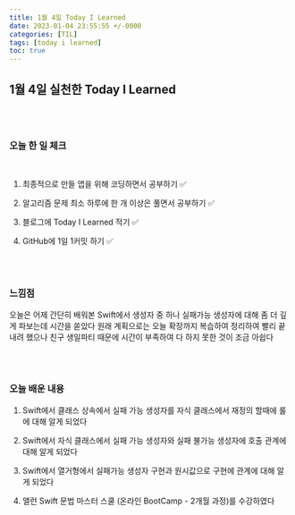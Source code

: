 ```yaml
---
title: 1월 4일 Today I Learned
date: 2023-01-04 23:55:55 +/-0000
categories: [TIL]
tags: [today i learned]
toc: true
---
```


## 1월 4일 실천한 Today I Learned

<br><br>

### 오늘 한 일 체크
<br>

1. 최종적으로 만들 앱을 위해 코딩하면서 공부하기 ✅

2. 알고리즘 문제 최소 하루에 한 개 이상은 풀면서 공부하기 ✅

3. 블로그에 Today I Learned 적기 ✅

4. GitHub에 1일 1커밋 하기 ✅

<br><br>

### 느낌점

오늘은 어제 간단히 배워본 Swift에서 생성자 중 하나 실패가능 생성자에 대해 좀 더 깊게 파보는데 시간을 쏟았다
원래 계획으로는 오늘 확장까지 복습하여 정리하여 빨리 끝내려 했으나 친구 생일파티 때문에 시간이 부족하여 다 하지 못한 것이 조금 아쉽다


<br><br>

### 오늘 배운 내용

1. Swift에서 클래스 상속에서 실패 가능 생성자를 자식 클래스에서 재정의 할때에 룰에 대해 알게 되었다

1. Swift에서 자식 클래스에서 실패 가능 생성자와 실패 불가능 생성자에 호출 관계에 대해 알게 되었다

1. Swift에서 열거형에서 실패가능 생성자 구현과 원시값으로 구현에 관계에 대해 알게 되었다

1. 앨런 Swift 문법 마스터 스쿨 (온라인 BootCamp - 2개월 과정)를 수강하였다